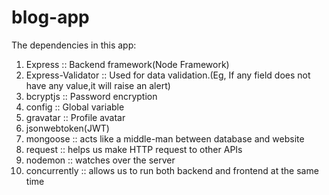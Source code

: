 # blog-app

The dependencies in this app:

1. Express :: Backend framework(Node Framework)
2. Express-Validator :: Used for data validation.(Eg, If any field does not have any value,it will raise an alert)
3. bcryptjs :: Password encryption
4. config :: Global variable
5. gravatar :: Profile avatar
6. jsonwebtoken(JWT)
7. mongoose :: acts like a middle-man between database and website
8. request :: helps us make HTTP request to other APIs
9. nodemon :: watches over the server
10. concurrently :: allows us to run both backend and frontend at the same time
